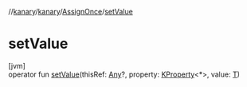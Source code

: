 //[kanary](../../../index.md)/[kanary](../index.md)/[AssignOnce](index.md)/[setValue](set-value.md)

# setValue

[jvm]\
operator fun [setValue](set-value.md)(thisRef: [Any](https://kotlinlang.org/api/latest/jvm/stdlib/kotlin/-any/index.html)?, property: [KProperty](https://kotlinlang.org/api/latest/jvm/stdlib/kotlin.reflect/-k-property/index.html)&lt;*&gt;, value: [T](index.md))
